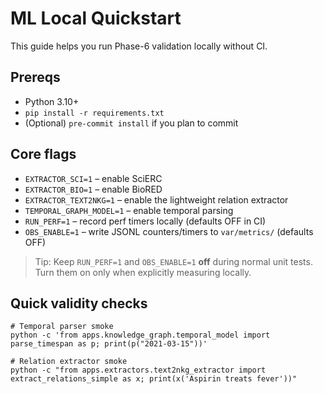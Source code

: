 # ML Local Quickstart

This guide helps you run Phase-6 validation locally without CI.

## Prereqs
- Python 3.10+
- `pip install -r requirements.txt`
- (Optional) `pre-commit install` if you plan to commit

## Core flags
- `EXTRACTOR_SCI=1` – enable SciERC
- `EXTRACTOR_BIO=1` – enable BioRED
- `EXTRACTOR_TEXT2NKG=1` – enable the lightweight relation extractor
- `TEMPORAL_GRAPH_MODEL=1` – enable temporal parsing
- `RUN_PERF=1` – record perf timers locally (defaults OFF in CI)
- `OBS_ENABLE=1` – write JSONL counters/timers to `var/metrics/` (defaults OFF)

> Tip: Keep `RUN_PERF=1` and `OBS_ENABLE=1` **off** during normal unit tests. Turn them on only when explicitly measuring locally.

## Quick validity checks
    # Temporal parser smoke
    python -c 'from apps.knowledge_graph.temporal_model import parse_timespan as p; print(p("2021-03-15"))'

    # Relation extractor smoke
    python -c "from apps.extractors.text2nkg_extractor import extract_relations_simple as x; print(x('Aspirin treats fever'))"

